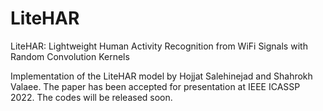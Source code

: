 # LiteHAR
LiteHAR: Lightweight Human Activity Recognition from WiFi Signals with Random Convolution Kernels

Implementation of the LiteHAR model by Hojjat Salehinejad and Shahrokh Valaee. The paper has been accepted for presentation at IEEE ICASSP 2022. The codes will be released soon.
